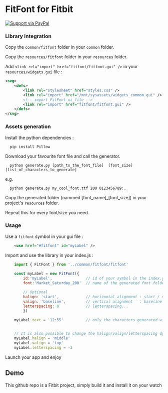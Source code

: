 # FitFont for Fitbit

[![Support via PayPal](https://cdn.rawgit.com/twolfson/paypal-github-button/1.0.0/dist/button.svg)](https://www.paypal.me/gsage/)

### Library integration

Copy the `common/fitfont` folder in your `common` folder.

Copy the `resources/fitfont` folder in your `resources` folder.

Add `<link rel="import" href="fitfont/fitfont.gui" />` in your `resources/widgets.gui` file :
``` xml
<svg>
    <defs>
        <link rel="stylesheet" href="styles.css" />
        <link rel="import" href="/mnt/sysassets/widgets_common.gui" />
        <!-- import FitFont ui file -->
        <link rel="import" href="fitfont/fitfont.gui" />
    </defs>
</svg>
```

### Assets generation

Install the python dependencies :
```
  pip install Pillow
```

Download your favourite font file and call the generator.
```
  python generate.py [path_to_the_font_file]  [font_size]  [list_of_characters_to_generate]
```
e.g.
```
  python generate.py my_cool_font.ttf 200 0123456789:.
```

Copy the generated folder (nammed [font_name]_[font_size]) in your project's `resources` folder.

Repeat this for every font/size you need.

### Usage

Use a `fitfont` symbol in your gui file :
``` xml
    <use href="#fitfont" id="myLabel" />
```

Import and use the library in your index.js :
``` javascript
    import { FitFont } from '../common/fitfont/fitfont'
    
    const myLabel = new FitFont({ 
        id:'myLabel',               // id of your symbol in the index.gui
        font:'Market_Saturday_200'  // name of the generated font folder

        // Optional
        halign: 'start',            // horizontal alignment : start / middle / end
        valign: 'baseline',         // vertical alignment   : baseline / top / middle / bottom
        letterspacing: 0            // letterspacing...
        })
    
    myLabel.text = '12:55'          // only the characters generated with the python script will be displayed


    // It is also possible to change the halign/valign/letterspacing dynamically
    myLabel.halign = 'middle'
    myLabel.valign = 'top'
    myLabel.letterspacing = -3
```

Launch your app and enjoy

## Demo

This github repo is a Fitbit project, simply build it and install it on your watch
